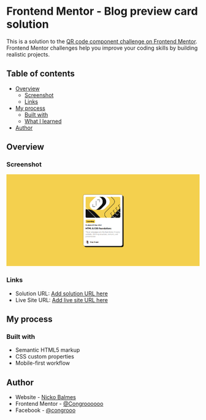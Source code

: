 # Frontend Mentor - Blog preview card solution

This is a solution to the [QR code component challenge on Frontend Mentor](https://github.com/Congroooooo/Blog-preview-card). Frontend Mentor challenges help you improve your coding skills by building realistic projects.

## Table of contents

- [Overview](#overview)
  - [Screenshot](#screenshot)
  - [Links](#links)
- [My process](#my-process)
  - [Built with](#built-with)
  - [What I learned](#what-i-learned)
- [Author](#author)

## Overview

### Screenshot

![](Screenshot_output.png)

### Links

- Solution URL: [Add solution URL here](https://github.com/Congroooooo/Blog-preview-card)
- Live Site URL: [Add live site URL here](https://congroooooo.github.io/QR-code-component/)

## My process

### Built with

- Semantic HTML5 markup
- CSS custom properties
- Mobile-first workflow

## Author

- Website - [Nicko Balmes](https://nckoblms.vercel.app/)
- Frontend Mentor - [@Congroooooo](https://www.frontendmentor.io/profile/Congroooooo)
- Facebook - [@congrooo](https://www.facebook.com/congrooo/)
